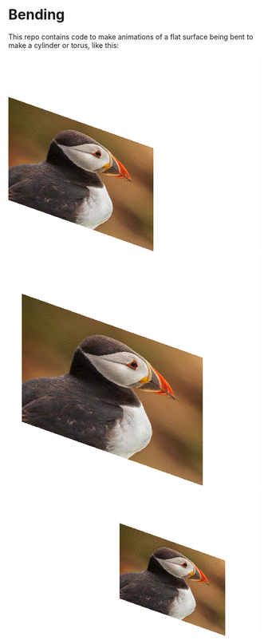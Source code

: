 # Bending

This repo contains code to make animations of a flat surface being bent to make a cylinder
or torus, like this:

![An example animation](examples/cylinder-h.gif)
![An example animation](examples/cylinder-v.gif)
![An example animation](examples/torus.gif)

